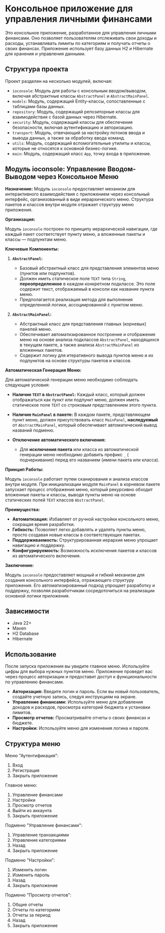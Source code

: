 # Консольное приложение для управления личными финансами

Это консольное приложение, разработанное для управления личными финансами. Оно позволяет пользователям отслеживать свои
доходы и расходы, устанавливать лимиты по категориям и получать отчеты о своих финансах. Приложение использует базу
данных H2 и Hibernate для хранения и управления данными.

## Структура проекта

Проект разделен на несколько модулей, включая:

* `ioconsole`: Модуль для работы с консольным вводом/выводом, включая абстрактные классы `AbstractPanel` и
  `AbstractMainPanel`.
* `models`: Модуль, содержащий Entity-классы, сопоставленные с таблицами базы данных.
* `repository`: Модуль, содержащий репозиторные классы для взаимодействия с базой данных через Hibernate.
* `security`: Модуль, содержащий классы для обеспечения безопасности, включая аутентификацию и авторизацию.
* `transport`: Модуль, отвечающий за настройку потоков ввода и вывода данных, а также за обработку ввода команд.
* `utils`: Модуль, содержащий вспомогательные утилиты и классы, которые не относятся к основной бизнес-логике.
* `main`: Модуль, содержащий класс `App`, точку входа в приложение.

## Модуль ioconsole: Управление Вводом-Выводом через Консольное Меню

**Назначение:** Модуль `ioconsole` предоставляет механизм для интерактивного взаимодействия с приложением через
консольный интерфейс, организованный в виде иерархического меню. Структура пакетов и классов внутри модуля отражает
структуру меню приложения.

**Организация:**

Модуль `ioconsole` построен по принципу иерархической навигации, где каждый пакет соответствует пункту меню, а вложенные
пакеты и классы — подпунктам меню.

**Ключевые Компоненты:**

1. **`AbstractPanel`:**
    * Базовый абстрактный класс для представления элементов меню (пунктов или подпунктов).
    * Должен иметь статическое поле `TEXT` типа `String`, **переопределенное** в каждом конкретном подклассе. Это поле
      содержит текст, отображаемый в консоли как название пункта меню.
    * Предполагается реализация метода для выполнения определенной логики, ассоциированной с пунктом меню.

2. **`AbstractMainPanel`:**
    * Абстрактный класс для представления главных (корневых) панелей меню.
    * Обеспечивает автоматизированное построение и отображение меню на основе анализа подклассов `AbstractPanel`,
      находящихся в текущем пакете, а также анализа `AbstractMainPanel` из вложенных пакетов.
    * Содержит логику для итеративного вывода пунктов меню и их подпунктов на основе структуры пакетов и классов.

**Автоматическая Генерация Меню:**

Для автоматической генерации меню необходимо соблюдать следующие условия:

* **Наличие `TEXT` в `AbstractPanel`:** Каждый класс, который должен отображаться как пункт или подпункт меню, должен
  иметь статическое поле `TEXT` со строковым представлением этого пункта.

* **Наличие `MainPanel` в пакете:** В каждом пакете, представляющем пункт меню, должен присутствовать класс `MainPanel`,
  **наследуемый** от `AbstractMainPanel`, который обеспечивает автоматический вывод названий подменю.

* **Отключение автоматического включения:**
    * Для **исключения пакета** или класса из автоматической генерации меню необходимо добавить префикс `_` (
      подчеркивание) перед его названием (имени пакета или класса).

**Принцип Работы:**

Модуль `ioconsole` работает путем сканирования и анализа классов внутри модуля. При инициализации модуля `MainPanel` в
корневом пакете запускает процесс отображения меню, который рекурсивно обходит вложенные пакеты и классы, выводя пункты
меню на основе статических полей `TEXT` классов `AbstractPanel`.

**Преимущества:**

* **Автоматизация:** Избавляет от ручной настройки консольного меню, сокращая время разработки.
* **Гибкость:** Позволяет легко добавлять и удалять пункты меню, просто создавая новые классы в соответствующих пакетах.
* **Поддерживаемость:** Структурированная иерархия меню упрощает навигацию и поддержку.
* **Конфигурируемость:** Возможность исключения пакетов и классов из автоматического включения.

**Заключение:**

Модуль `ioconsole` предоставляет мощный и гибкий механизм для создания консольного интерфейса, отражающего структуру
приложения. Его автоматизированный подход упрощает разработку и поддержку, позволяя разработчикам сосредоточиться на
реализации основной логики приложения.

## Зависимости

* Java 22+
* Maven
* H2 Database
* Hibernate


## Использование

После запуска приложения вы увидите главное меню. Используйте цифры для выбора нужных пунктов меню. Приложение проведет
вас через процесс авторизации и предоставит доступ к функциональности по управлению финансами.

* **Авторизация:** Введите логин и пароль. Если вы новый пользователь, создайте учетную запись, следуя инструкциям на
  экране.
* **Управление финансами:** Используйте меню для добавления доходов и расходов, просмотра категорий бюджета и установки
  лимитов.
* **Просмотр отчетов:** Просматривайте отчеты о своих финансах и бюджете.
* **Настройки:** Используйте меню для изменения логина и пароля.

## Структура меню

Меню "Аутентификация":

1. Вход
2. Регистрация
3. Закрыть приложение

Главное меню:

1. Управление финансами
2. Настройки
3. Просмотр отчетов
4. Выйти из аккаунта
5. Закрыть приложение

Подменю "Управление финансами":

1. Управление транзакциями
2. Управление категориями
3. Назад
4. Закрыть приложение

Подменю "Настройки":

1. Изменить логин
2. Изменить пароль
3. Назад
4. Закрыть приложение

Подменю "Просмотр отчетов":

1. Общие отчеты
2. Отчеты по категориям
3. Отчеты за период
4. Назад
5. Закрыть приложение



